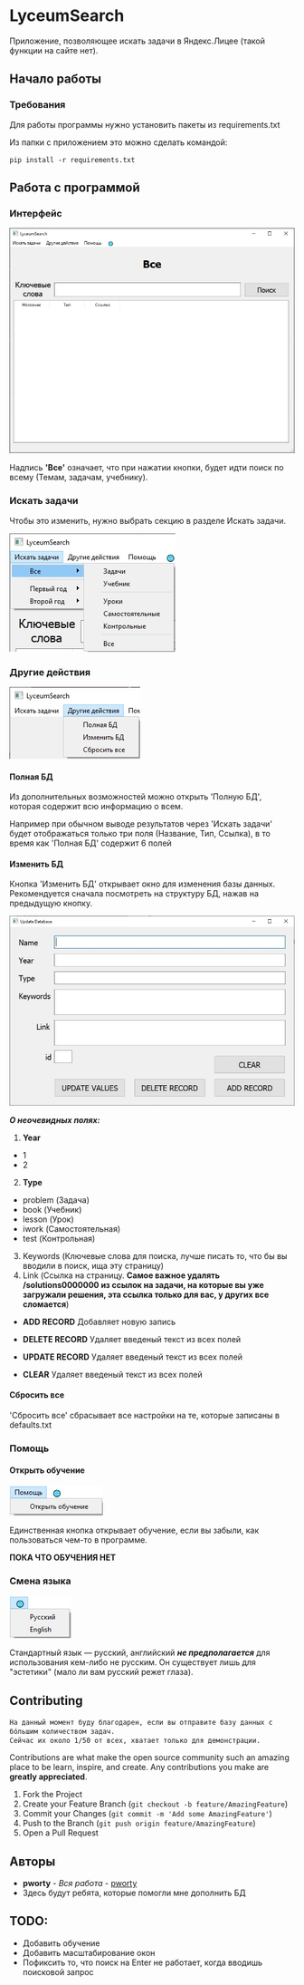 # LyceumSearch

Приложение, позволяющее искать задачи в Яндекс.Лицее (такой функции на сайте нет).

## Начало работы

### Требования

Для работы программы нужно установить пакеты из requirements.txt

Из папки с приложением это можно сделать командой:

```
pip install -r requirements.txt
```

## Работа с программой

### Интерфейс

![Интерфейс](tutorial_images/tutorial_0.jpg)

Надпись **'Все'** означает, что при нажатии кнопки, будет идти поиск по всему (Темам, задачам, учебнику).

### Искать задачи

Чтобы это изменить, нужно выбрать секцию в разделе Искать задачи.

![Искать задачи](tutorial_images/tutorial_1.jpg)

### Другие действия

![Другие действия](tutorial_images/tutorial_2.jpg)

#### Полная БД

Из дополнительных возможностей можно открыть 'Полную БД', которая содержит всю информацию о всем.

Например при обычном выводе результатов через 'Искать задачи' будет отображаться только три поля (Название, Тип, Ссылка), в то время как 'Полная БД' содержит 6 полей

#### Изменить БД

Кнопка 'Изменить БД' открывает окно для изменения базы данных. Рекомендуется сначала посмотреть на структуру БД, нажав на предыдущую кнопку.

![Изменение БД](tutorial_images/tutorial_3.jpg)

**_О неочевидных полях:_**
1. **Year**
  - 1 
  - 2
2. **Type**
  - problem (Задача)
  - book (Учебник)
  - lesson (Урок)
  - iwork (Самостоятельная)
  - test (Контрольная)
3. Keywords (Ключевые слова для поиска, лучше писать то, что бы вы вводили в поиск, ища эту страницу)
4. Link (Ссылка на страницу. **Самое важное удалять /solutions0000000 из ссылок на задачи, на которые вы уже загружали решения, эта ссылка только для вас, у других все сломается**)

- **ADD RECORD**
Добавляет новую запись

- **DELETE RECORD**
Удаляет введеный текст из всех полей

- **UPDATE RECORD**
Удаляет введеный текст из всех полей

- **CLEAR**
Удаляет введеный текст из всех полей

#### Сбросить все

'Сбросить все' сбрасывает все настройки на те, которые записаны в defaults.txt

### Помощь

#### Открыть обучение

![Помощь](tutorial_images/tutorial_4.jpg)

Единственная кнопка открывает обучение, если вы забыли, как пользоваться чем-то в программе.

**ПОКА ЧТО ОБУЧЕНИЯ НЕТ**

### Смена языка

![Помощь](tutorial_images/tutorial_5.jpg)

Стандартный язык — русский, английский **_не предполагается_** для использования кем-либо не русским. Он существует лишь для "эстетики" (мало ли вам русский режет глаза).

<!-- CONTRIBUTING -->
## Contributing

```
На данный момент буду благодарен, если вы отправите базу данных с бóльшим количеством задач.
Сейчас их около 1/50 от всех, хватает только для демонстрации.
```

Contributions are what make the open source community such an amazing place to be learn, inspire, and create. Any contributions you make are **greatly appreciated**.

1. Fork the Project
2. Create your Feature Branch (`git checkout -b feature/AmazingFeature`)
3. Commit your Changes (`git commit -m 'Add some AmazingFeature'`)
4. Push to the Branch (`git push origin feature/AmazingFeature`)
5. Open a Pull Request

## Авторы

* **pworty** - *Вся работа* - [pworty](https://github.com/pworty)
* Здесь будут ребята, которые помогли мне дополнить БД

## TODO:
* Добавить обучение
* Добавить масштабирование окон
* Пофиксить то, что поиск на Enter не работает, когда вводишь поисковой запрос
